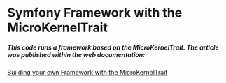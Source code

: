 # Symfony Framework with the MicroKernelTrait

##### This code runs a framework based on the MicroKernelTrait. The article was published within the web documentation:

 [Building your own Framework with the MicroKernelTrait](https://symfony.com/doc/current/configuration/micro_kernel_trait.html)
